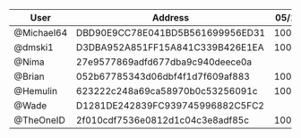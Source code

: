 | User      | Address | 05/10 | 12/10 | 19/10 | 26/10 |
|-----------| -------- | -------- |-------|-------|-------|
| @Michael64 | DBD90E9CC78E041BD5B561699956ED31	| 10000 | 10000 | 10000 | 10000 |
| @dmski1 | D3DBA952A851FF15A841C339B426E1EA	| 10000 | 10000 | 10000 | 10000 |
| @Nima | 27e9577869adfd677dba9c940deece0a	|  | 10000 |  | 10000 |
| @Brian | 052b67785343d06dbf4f1d7f609af883 | 10000 | 10000 | 10000 | |
| @Hemulin | 623222c248a69ca58970b0c53256091c	| 10000 | 10000 | 10000 | 10000 |
| @Wade | D1281DE242839FC939745996882C5FC2	|  | |  | 10000 |
| @TheOneID | 2f010cdf7536e0812d1c04c3e8adf85c | 10000 | 10000 | | |
